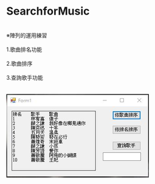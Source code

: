 # SearchforMusic
</br>※陣列的運用練習</br>
</br>1.歌曲排名功能</br>
</br>2.歌曲排序</br>
</br>3.查詢歌手功能</br>
</br></br>
![image](https://github.com/louis0819/SearchforMusic/blob/master/show1.jpg)
